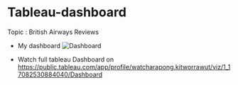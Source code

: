 # Tableau-dashboard
Topic : British Airways Reviews
- My dashboard
![Dashboard](https://github.com/kwatcharapong2543/Tableau-dashboard/assets/158846091/274996a8-cf6c-4448-abe0-846413bce035)







  
- Watch full tableau Dashboard on  https://public.tableau.com/app/profile/watcharapong.kitworrawut/viz/1_17082530884040/Dashboard
